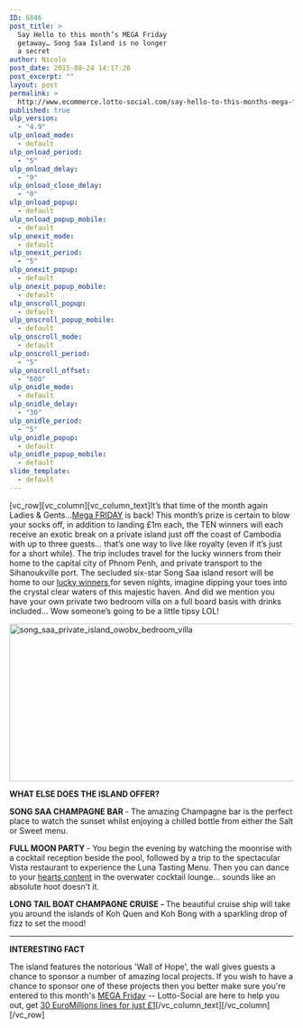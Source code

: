 ```yaml
---
ID: 6846
post_title: >
  Say Hello to this month’s MEGA Friday
  getaway… Song Saa Island is no longer
  a secret
author: Nicolo
post_date: 2015-08-24 14:17:26
post_excerpt: ""
layout: post
permalink: >
  http://www.ecommerce.lotto-social.com/say-hello-to-this-months-mega-friday-getaway-song-saa-island-is-no-longer-a-secret/
published: true
ulp_version:
  - "4.9"
ulp_onload_mode:
  - default
ulp_onload_period:
  - "5"
ulp_onload_delay:
  - "0"
ulp_onload_close_delay:
  - "0"
ulp_onload_popup:
  - default
ulp_onload_popup_mobile:
  - default
ulp_onexit_mode:
  - default
ulp_onexit_period:
  - "5"
ulp_onexit_popup:
  - default
ulp_onexit_popup_mobile:
  - default
ulp_onscroll_popup:
  - default
ulp_onscroll_popup_mobile:
  - default
ulp_onscroll_mode:
  - default
ulp_onscroll_period:
  - "5"
ulp_onscroll_offset:
  - "600"
ulp_onidle_mode:
  - default
ulp_onidle_delay:
  - "30"
ulp_onidle_period:
  - "5"
ulp_onidle_popup:
  - default
ulp_onidle_popup_mobile:
  - default
slide_template:
  - default
---
```

[vc_row][vc_column][vc_column_text]<span style="font-weight: 400;">It’s that time of the month again Ladies &amp; Gents…<a href="/win-lottery-syndicates/?OL=8&amp;TP1=blog&amp;TP2=&amp;IP=&amp;Prosub_ID=2090&amp;a_bid=9f7cc6b8">Mega FRIDAY</a> is back! This month’s prize is certain to blow your socks off, in addition to landing £1m each, the TEN winners will each receive an exotic break on a private island just off the coast of Cambodia with up to three guests… that’s one way to live like royalty (even if it’s just for a short while). The trip includes travel for the lucky winners from their home to the capital city of Phnom Penh, and private transport to the Sihanoukville port. The secluded six-star Song Saa island resort will be home to our <a href="/win-lottery-syndicates/?OL=8&amp;TP1=blog&amp;TP2=&amp;IP=&amp;Prosub_ID=2090&amp;a_bid=9f7cc6b8">lucky winners </a>for seven nights, imagine dipping your toes into the crystal clear waters of this majestic haven. And did we mention you have your own private two bedroom villa on a full board basis with drinks included… Wow someone’s going to be a little tipsy LOL!</span>

<!--more-->

<img class="alignnone wp-image-391 " src="http://news-lotto-social.s3.amazonaws.com/news/wp-content/uploads/2015/08/song_saa_private_island_owobv_bedroom_villa.jpg" alt="song_saa_private_island_owobv_bedroom_villa" width="726" height="279" />

<strong>WHAT ELSE DOES THE ISLAND OFFER?</strong>

<strong>SONG SAA CHAMPAGNE BAR </strong><span style="font-weight: 400;">- The amazing Champagne bar is the perfect place to watch the sunset whilst enjoying a chilled bottle from either the Salt or Sweet menu.</span>

<strong>FULL MOON PARTY</strong><span style="font-weight: 400;"><strong> </strong>- You begin the evening by watching the moonrise with a cocktail reception beside the pool, followed by a trip to the spectacular Vista restaurant to experience the Luna Tasting Menu. Then you can dance to your <a href="/win-lottery-syndicates/?OL=8&amp;TP1=blog&amp;TP2=&amp;IP=&amp;Prosub_ID=2090&amp;a_bid=9f7cc6b8">hearts content</a> in the overwater cocktail lounge… sounds like an absolute hoot doesn’t it.</span>

<strong>LONG TAIL BOAT CHAMPAGNE CRUISE</strong><b> - </b><span style="font-weight: 400;">The beautiful cruise ship will take you ar</span><span style="font-weight: 400;">ound the islands of Koh Quen and Koh Bong with a sparkling drop of fizz to set the mood!</span>

----------------------------------------------------------------------------------

<strong>INTERESTING FACT</strong>

<span style="font-weight: 400;">The island features the notorious 'Wall of Hope', the wall gives guests a chance to sponsor a number of amazing local projects. If you wish to have a chance to sponsor one of these projects then you better make sure you're entered to this month's <a href="/win-lottery-syndicates/?OL=8&amp;TP1=blog&amp;TP2=&amp;IP=&amp;Prosub_ID=2090&amp;a_bid=9f7cc6b8">MEGA Friday</a> -- Lotto-Social are here to help you out, get <a href="/win-lottery-syndicates/?OL=8&amp;TP1=blog&amp;TP2=&amp;IP=&amp;Prosub_ID=2090&amp;a_bid=9f7cc6b8">30 EuroMillions lines for just £1</a></span>[/vc_column_text][/vc_column][/vc_row]